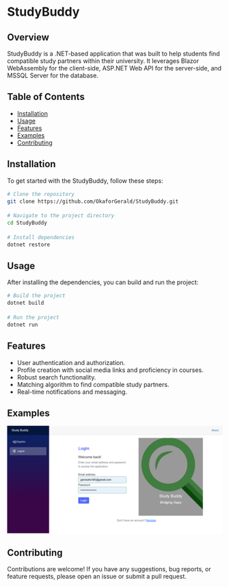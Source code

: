 # StudyBuddy

## Overview

StudyBuddy is a .NET-based application that was built to help students find compatible study partners within their university. It leverages Blazor WebAssembly for the client-side, ASP.NET Web API for the server-side, and MSSQL Server for the database.
## Table of Contents

- [Installation](#Installation)
- [Usage](#usage)
- [Features](#features)
- [Examples](#examples)
- [Contributing](#contributing)

## Installation

To get started with the StudyBuddy, follow these steps:

```bash
# Clone the repository
git clone https://github.com/OkaforGerald/StudyBuddy.git

# Navigate to the project directory
cd StudyBuddy

# Install dependencies
dotnet restore
```
## Usage

After installing the dependencies, you can build and run the project:

```bash
# Build the project
dotnet build

# Run the project
dotnet run
```

## Features
- User authentication and authorization.
- Profile creation with social media links and proficiency in courses.
- Robust search functionality.
- Matching algorithm to find compatible study partners.
- Real-time notifications and messaging.

## Examples

![Login](Login.PNG)
## Contributing

Contributions are welcome! If you have any suggestions, bug reports, or feature requests, please open an issue or submit a pull request.
